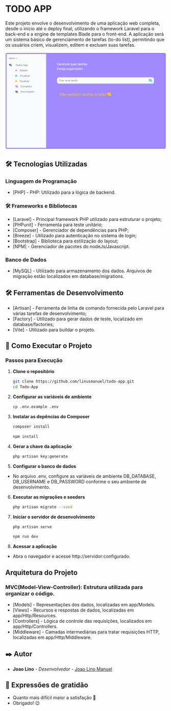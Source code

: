 # TODO APP
Este projeto envolve o desenvolvimento de uma aplicação web completa, desde o início até o deploy final, utilizando o framework Laravel para o back-end e a engine de templates Blade para o front-end. A aplicação será um sistema básico de gerenciamento de tarefas (to-do list), permitindo que os usuários criem, visualizem, editem e excluam suas tarefas.

![todo app](image.png)

## 🛠️ Tecnologias Utilizadas

### Linguagem de Programação
- [PHP] - PHP: Utilizado para a lógica de backend.

### 🛠️ Frameworks e Bibliotecas
- [Laravel] - Principal framework PHP utilizado para estruturar o projeto;
- [PHPunit] - Ferramenta para teste unitário;
- [Composer] - Gerenciador de dependências para PHP;
- [Breeze] - Utilizado para autenticação no sistema de login;
- [Bootstrap] - Biblioteca para estilização do layout;
- [NPM] - Gerenciador de pacotes do nodeJs/Javascript.

### Banco de Dados
- [MySQL] - Utilizado para armazenamento dos dados. Arquivos de migração estão localizados em database/migrations.

## 🛠️ Ferramentas de Desenvolvimento
- [Artisan] - Ferramenta de linha de comando fornecida pelo Laravel para várias tarefas de desenvolvimento;
- [Factory] - Utilizado para gerar dados de teste, localizado em database/factories;
- [Vite] - Utilizado para buildar o projeto.

## 🚀 Como Executar o Projeto

### Passos para Execução

1. **Clone o repositório**

   ```sh
   git clone https://github.com/linusmanuel/todo-app.git
   cd Todo-App

2. **Configurar as variáveis de ambiente**

   ```sh
   cp .env.example .env
   ```

3. **Instalar as depências do Composer**

   ```sh
   composer install
   ```
   ```sh
   npm install

4. **Gerar a chave da aplicação**

   ```sh
   php artisan key:generate

5. **Configurar o banco de dados**
- No arquivo .env, configure as variáveis de ambiente DB_DATABASE, DB_USERNAME e DB_PASSWORD conforme o seu ambiente de desenvolvimento.

6. **Executar as migrações e seeders**

   ```sh
   php artisan migrate --seed

7. **Iniciar o servidor de desenvolvimento**

   ```sh
   php artisan serve
   ```

   ```sh
   npm run dev

7. **Acessar a aplicação**
- Abra o navegador e acesse http://servidor:configurado.

## Arquitetura do Projeto

### MVC(Model-View-Controller): Estrutura utilizada para organizar o código.

- [Models] - Representações dos dados, localizadas em app/Models.
- [Views] - Recursos e respostas de dados, localizadas em app/Http/Resources.
- [Controllers] - Lógica de controle das requisições, localizados em app/Http/Controllers.
- [Middleware] - Camadas intermediárias para tratar requisições HTTP, localizadas em app/Http/Middleware.

## ✒️ Autor

- **Joao Lino** - _Desenvolvedor_ - <a href="https://github.com/linusmanuel" target="_blank">Joao Lino Manuel</a>

## 🎁 Expressões de gratidão

- Quanto mais difícil maior a satisfação 🙌
- Obrigado! 😉
